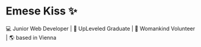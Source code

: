 # Emese Kiss ✨

💻 Junior Web Developer | 🚀 UpLeveled Graduate | 🙋 Womankind Volunteer | 🌎 based in Vienna
<!--
**emesekiss/emesekiss** is a ✨ _special_ ✨ repository because its `README.md` (this file) appears on your GitHub profile.

Hi, I'm Emi (she/her) - a junior web developer currently working on my final project: GuideMe(- a mental health guide) at UpLeveled coding bootcamp. 

--- breaking stereotypes to show that anyone can learn how to code ---

## About me

- 👐 background in social work and human resources
- 🔭 in continuous learning 
- 🪨 fact: I enjoy rock climbing because I shit my pants but I also have the most fun.

## Get in touch

Twitter: https://twitter.com/Emese76296705

LinkedIn: https://www.linkedin.com/in/emese-kiss-13849090/

